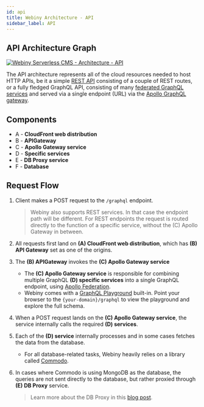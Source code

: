 ```yaml
---
id: api
title: Webiny Architecture - API
sidebar_label: API
---
```


## API Architecture Graph

[![Webiny Serverless CMS - Architecture - API](/img/deep-dive/architecture/webiny-architecture-api.png)](/img/deep-dive/architecture/webiny-architecture-api.png)

The API architecture represents all of the cloud resources needed to host HTTP APIs, be it a simple [REST API](https://en.wikipedia.org/wiki/Representational_state_transfer) consisting of a couple of REST routes, or a fully fledged GraphQL API, consisting of many [federated GraphQL services](https://www.apollographql.com/docs/apollo-server/federation/introduction/) and served via a single endpoint (URL) via the [Apollo GraphQL gateway](https://www.apollographql.com/docs/apollo-server/federation/implementing/). 

## Components

- A - **CloudFront web distribution**
- B - **APIGateway**
- C - **Apollo Gateway service**
- D - **Specific services**
- E - **DB Proxy service**
- F - **Database**

## Request Flow

1. Client makes a POST request to the `/graphql` endpoint.

   > Webiny also supports REST services. In that case the endpoint path will be different. For REST endpoints the request is routed directly to the function of a specific service, without the (C) Apollo Gateway in between.

2. All requests first land on **(A) CloudFront web distribution**, which has **(B) API Gateway** set as one of the origins.

3. The **(B) APIGateway** invokes the **(C) Apollo Gateway service**

   - The **(C) Apollo Gateway service** is responsible for combining multiple GraphQL **(D) specific services** into a single GraphQL endpoint, using [Apollo Federation](https://www.apollographql.com/docs/apollo-server/federation/introduction/).
   - Webiny comes with a [GraphQL Playground](https://github.com/prisma-labs/graphql-playground) built-in. Point your browser to the `{your-domain}/graphql` to view the playground and explore the full schema.

4. When a POST request lands on the **(C) Apollo Gateway service**, the service internally calls the required **(D) services**.
5. Each of the **(D) service** internally processes and in some cases fetches the data from the database.
   - For all database-related tasks, Webiny heavily relies on a library called [Commodo](/docs/api-development/commodo/introduction).
6. In cases where Commodo is using MongoDB as the database, the queries are not sent directly to the database, but rather proxied through **(E) DB Proxy** service.
   > Learn more about the DB Proxy in this [blog post](https://blog.webiny.com/using-aws-lambda-to-create-a-mongodb-connection-proxy-2bb53c4a0af4).
